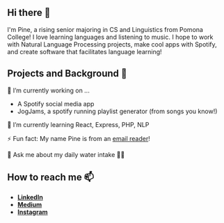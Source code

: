 ## Hi there 👋
I'm Pine, a rising senior majoring in CS and Linguistics from Pomona College! I love learning languages and listening to music. I hope to work with Natural Language Processing projects, make cool apps with Spotify, and create software that facilitates language learning!

## Projects and Background 🎯
🔭 I’m currently working on ...
* A Spotify social media app
* JogJams, a spotify running playlist generator (from songs you know!)

🌱 I’m currently learning React, Express, PHP, NLP

⚡ Fun fact: My name Pine is from an [email reader](https://en.wikipedia.org/wiki/Pine_(email_client))!

💬 Ask me about my daily water intake 🤔💦

## How to reach me 📫 
- **[LinkedIn](https://www.linkedin.com/in/pine-netcharussaeng-0900861a0/)**
- **[Medium](https://medium.com/@pinetcht)**
- **[Instagram](https://www.instagram.com/ppiepine/)**


